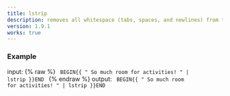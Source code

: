 ```yaml
---
title: lstrip
description: removes all whitespace (tabs, spaces, and newlines) from the left side of a string. It does not affect spaces between words.
version: 1.9.1
works: true
---
```

### Example
input: {% raw %}
<code>
BEGIN{{ "          So much room for activities!          " | lstrip }}END
</code>
{% endraw %}
output:
<code>
BEGIN{{ "          So much room for activities!          " | lstrip }}END
</code>